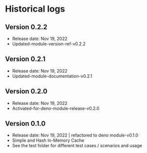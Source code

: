 # Historical logs

## Version 0.2.2

- Release date: Nov 19, 2022
- Updated-module-version-ref-v0.2.2

## Version 0.2.1

- Release date: Nov 19, 2022
- Updated-module-documentation-v0.2.1

## Version 0.2.0

- Release date: Nov 19, 2022
- Activated-for-deno-module-release-v0.2.0

## Version 0.1.0

- Release date: Nov 19, 2022 | refactored to deno module-v0.1.0
- Simple and Hash In-Memory Cache
- See the test folder for different test cases / scenarios and usage

